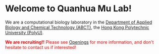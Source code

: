---
---
# Welcome to Quanhua Mu Lab!

We are a computational biology laboratory in the [Department of Applied Biology and Chemical Technology (ABCT)](https://www.polyu.edu.hk/abct/), the [Hong Kong Polytechnic University (PolyU)](https://www.polyu.edu.hk/).

<span style="color:red"><strong>We are recruiting!!</strong> Please see [Openings](/contact) for more information, and don't hesitate to contact us if interested!</span>
